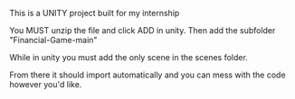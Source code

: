 This is a UNITY project built for my internship

You MUST unzip the file and click ADD in unity. Then add the subfolder "Financial-Game-main"

While in unity you must add the only scene in the scenes folder.

From there it should import automatically and you can mess with the code however you'd like.
